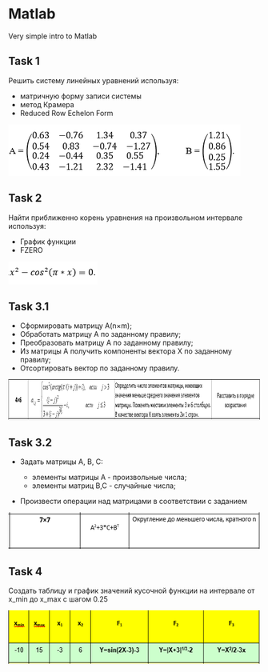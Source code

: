 # Matlab
Very simple intro to Matlab
## Task 1 
Решить систему линейных уравнений используя:
* матричную форму записи системы
* метод Крамера 
* Reduced Row Echelon Form
<p align="left">
  <img src="./img/git1.png" alt="Size Limit CLI" width="464" height="103">
</p>

## Task 2
Найти приближенно корень уравнения на произвольном интервале используя:
* График функции
* FZERO
<p align="left">
  <img src="./img/git2.png" alt="Size Limit CLI" width="178" height="46">
</p>

## Task 3.1
* Сформировать матрицу A(n×m);
* Обработать матрицу А по заданному правилу;
* Преобразовать матрицу А  по заданному правилу;
* Из матрицы  А получить компоненты вектора  X по заданному правилу;
* Отсортировать вектор по заданному правилу.
<p align="left">
  <img src="./img/git3.png" alt="Size Limit CLI" width="986" height="81">
</p>

## Task 3.2
* Задать матрицы А, В, С:
  - элементы матрицы A - произвольные числа;
  - элементы матриц B,C - случайные числа;

* Произвести операции над матрицами в соответствии с заданием 
<p align="left">
  <img src="./img/git4.png" alt="Size Limit CLI" width="553" height="73">
</p>

## Task 4
Создать таблицу и  график значений кусочной функции на интервале от x_min до x_max с шагом 0.25
<p align="left">
  <img src="./img/git5.png" alt="Size Limit CLI" width="538" height="107">
</p>

